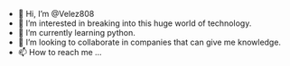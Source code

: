 - 👋 Hi, I’m @Velez808
- 👀 I’m interested in breaking into this huge world of technology.
- 🌱 I’m currently learning python.
- 💞️ I’m looking to collaborate in companies that can give me knowledge.
- 📫 How to reach me ...

<!---
Velez808/Velez808 is a ✨ special ✨ repository because its `README.md` (this file) appears on your GitHub profile.
You can click the Preview link to take a look at your changes.
--->
